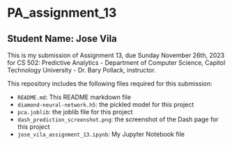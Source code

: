 # PA_assignment_13

## Student Name: Jose Vila

This is my submission of Assignment 13, due Sunday November 26th, 2023 for CS 502: Predictive Analytics - 
Department of Computer Science, Capitol Technology University - Dr. Bary Pollack, instructor.

This repository includes the following files required for this submission:
* `README.md`: This README markdown file
* `diamond-neural-network.h5`: the pickled model for this project
* `pca.joblib`: the joblib file for this project
* `dash_prediction_screenshot.png`: the screenshot of the Dash page for this project
* `jose_vila_assignment_13.ipynb`: My Jupyter Notebook file
